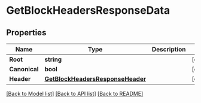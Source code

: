# GetBlockHeadersResponseData

## Properties

Name | Type | Description | Notes
------------ | ------------- | ------------- | -------------
**Root** | **string** |  | [optional] 
**Canonical** | **bool** |  | [optional] 
**Header** | [**GetBlockHeadersResponseHeader**](GetBlockHeadersResponse_header.md) |  | [optional] 

[[Back to Model list]](../README.md#documentation-for-models) [[Back to API list]](../README.md#documentation-for-api-endpoints) [[Back to README]](../README.md)


